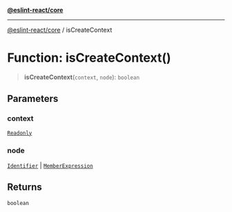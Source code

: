[**@eslint-react/core**](../README.md)

***

[@eslint-react/core](../README.md) / isCreateContext

# Function: isCreateContext()

> **isCreateContext**(`context`, `node`): `boolean`

## Parameters

### context

[`Readonly`](../-internal-/type-aliases/Readonly.md)

### node

[`Identifier`](../-internal-/interfaces/Identifier.md) | [`MemberExpression`](../-internal-/type-aliases/MemberExpression.md)

## Returns

`boolean`
